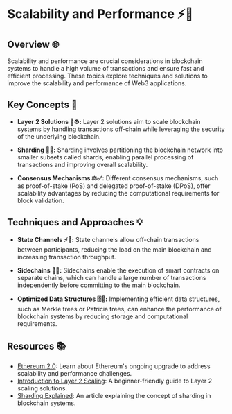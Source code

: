 # Scalability and Performance ⚡🚀

## Overview 🌐

Scalability and performance are crucial considerations in blockchain systems to handle a high volume of transactions and ensure fast and efficient processing. These topics explore techniques and solutions to improve the scalability and performance of Web3 applications.

## Key Concepts 🧩

- **Layer 2 Solutions 🧱⚙️:** Layer 2 solutions aim to scale blockchain systems by handling transactions off-chain while leveraging the security of the underlying blockchain.

- **Sharding 🔗🔀:** Sharding involves partitioning the blockchain network into smaller subsets called shards, enabling parallel processing of transactions and improving overall scalability.

- **Consensus Mechanisms ⚖️✅:** Different consensus mechanisms, such as proof-of-stake (PoS) and delegated proof-of-stake (DPoS), offer scalability advantages by reducing the computational requirements for block validation.

## Techniques and Approaches 💡

- **State Channels ⚡🤝:** State channels allow off-chain transactions between participants, reducing the load on the main blockchain and increasing transaction throughput.

- **Sidechains 🔄🌐:** Sidechains enable the execution of smart contracts on separate chains, which can handle a large number of transactions independently before committing to the main blockchain.

- **Optimized Data Structures 🗄️🔬:** Implementing efficient data structures, such as Merkle trees or Patricia trees, can enhance the performance of blockchain systems by reducing storage and computational requirements.

## Resources 📚

- [Ethereum 2.0](https://ethereum.org/eth2/): Learn about Ethereum's ongoing upgrade to address scalability and performance challenges.
- [Introduction to Layer 2 Scaling](https://academy.binance.com/en/articles/introduction-to-layer-2-scaling): A beginner-friendly guide to Layer 2 scaling solutions.
- [Sharding Explained](https://www.investopedia.com/terms/s/sharding.asp): An article explaining the concept of sharding in blockchain systems.
